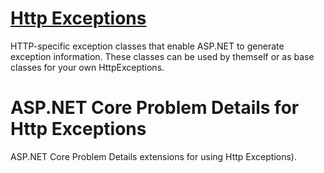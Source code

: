 # [Http Exceptions](/src/Opw.HttpExceptions/README.md)
HTTP-specific exception classes that enable ASP.NET to generate exception information. These classes can be used by themself or as base classes for your own HttpExceptions.

# ASP.NET Core Problem Details for Http Exceptions
ASP.NET Core Problem Details extensions for using Http Exceptions).